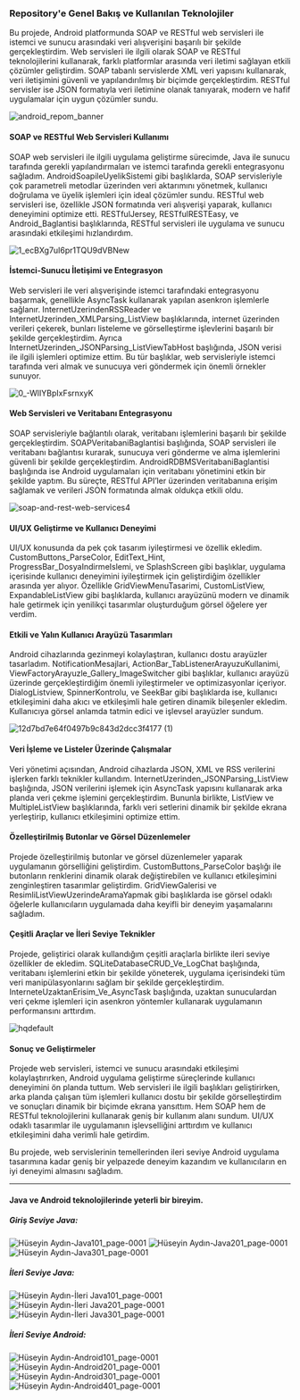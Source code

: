 ### Repository'e Genel Bakış ve Kullanılan Teknolojiler

Bu projede, Android platformunda SOAP ve RESTful web servisleri ile istemci ve sunucu arasındaki veri alışverişini başarılı bir şekilde gerçekleştirdim. Web servisleri ile ilgili olarak SOAP ve RESTful teknolojilerini kullanarak, farklı platformlar arasında veri iletimi sağlayan etkili çözümler geliştirdim. SOAP tabanlı servislerde XML veri yapısını kullanarak, veri iletişimini güvenli ve yapılandırılmış bir biçimde gerçekleştirdim. RESTful servisler ise JSON formatıyla veri iletimine olanak tanıyarak, modern ve hafif uygulamalar için uygun çözümler sundu.

![android_repom_banner](https://github.com/user-attachments/assets/514017f5-dc6a-44aa-9307-705ca36672bd)

#### SOAP ve RESTful Web Servisleri Kullanımı

SOAP web servisleri ile ilgili uygulama geliştirme sürecimde, Java ile sunucu tarafında gerekli yapılandırmaları ve istemci tarafında gerekli entegrasyonu sağladım. AndroidSoapileUyelikSistemi gibi başlıklarda, SOAP servisleriyle çok parametreli metodlar üzerinden veri aktarımını yönetmek, kullanıcı doğrulama ve üyelik işlemleri için ideal çözümler sundu. RESTful web servisleri ise, özellikle JSON formatında veri alışverişi yaparak, kullanıcı deneyimini optimize etti. RESTfulJersey, RESTfulRESTEasy, ve Android_Baglantisi başlıklarında, RESTful servisleri ile uygulama ve sunucu arasındaki etkileşimi hızlandırdım.

![1_ecBXg7uI6pr1TQU9dVBNew](https://github.com/user-attachments/assets/d8787afb-a22e-4ad1-b92d-e7c42ed3121f)

#### İstemci-Sunucu İletişimi ve Entegrasyon

Web servisleri ile veri alışverişinde istemci tarafındaki entegrasyonu başarmak, genellikle AsyncTask kullanarak yapılan asenkron işlemlerle sağlanır. InternetUzerindenRSSReader ve InternetUzerinden_XMLParsing_ListView başlıklarında, internet üzerinden verileri çekerek, bunları listeleme ve görselleştirme işlevlerini başarılı bir şekilde gerçekleştirdim. Ayrıca InternetUzerinden_JSONParsing_ListViewTabHost başlığında, JSON verisi ile ilgili işlemleri optimize ettim. Bu tür başlıklar, web servisleriyle istemci tarafında veri almak ve sunucuya veri göndermek için önemli örnekler sunuyor.

![0_-WlIYBpIxFsrnxyK](https://github.com/user-attachments/assets/4bf573dd-cd3f-4ee5-92b1-e1a4b26fe1b2)

#### Web Servisleri ve Veritabanı Entegrasyonu

SOAP servisleriyle bağlantılı olarak, veritabanı işlemlerini başarılı bir şekilde gerçekleştirdim. SOAPVeritabaniBaglantisi başlığında, SOAP servisleri ile veritabanı bağlantısı kurarak, sunucuya veri gönderme ve alma işlemlerini güvenli bir şekilde gerçekleştirdim. AndroidRDBMSVeritabaniBaglantisi başlığında ise Android uygulamaları için veritabanı yönetimini etkin bir şekilde yaptım. Bu süreçte, RESTful API’ler üzerinden veritabanına erişim sağlamak ve verileri JSON formatında almak oldukça etkili oldu.

![soap-and-rest-web-services4](https://github.com/user-attachments/assets/b4c86aeb-2f36-436f-8679-93be925cd423)

#### UI/UX Geliştirme ve Kullanıcı Deneyimi

UI/UX konusunda da pek çok tasarım iyileştirmesi ve özellik ekledim. CustomButtons_ParseColor, EditText_Hint, ProgressBar_DosyaIndirmeIslemi, ve SplashScreen gibi başlıklar, uygulama içerisinde kullanıcı deneyimini iyileştirmek için geliştirdiğim özellikler arasında yer alıyor. Özellikle GridViewMenuTasarimi, CustomListView, ExpandableListView gibi başlıklarda, kullanıcı arayüzünü modern ve dinamik hale getirmek için yenilikçi tasarımlar oluşturduğum görsel öğelere yer verdim.

#### Etkili ve Yalın Kullanıcı Arayüzü Tasarımları

Android cihazlarında gezinmeyi kolaylaştıran, kullanıcı dostu arayüzler tasarladım. NotificationMesajlari, ActionBar_TabListenerArayuzuKullanimi, ViewFactoryArayuzle_Gallery_ImageSwitcher gibi başlıklar, kullanıcı arayüzü üzerinde gerçekleştirdiğim önemli iyileştirmeler ve optimizasyonlar içeriyor. DialogListview, SpinnerKontrolu, ve SeekBar gibi başlıklarda ise, kullanıcı etkileşimini daha akıcı ve etkileşimli hale getiren dinamik bileşenler ekledim. Kullanıcıya görsel anlamda tatmin edici ve işlevsel arayüzler sundum.

![12d7bd7e64f0497b9c843d2dcc3f4177 (1)](https://github.com/user-attachments/assets/73f106d7-fbe0-48a7-88e0-c428786e5c8d)

#### Veri İşleme ve Listeler Üzerinde Çalışmalar

Veri yönetimi açısından, Android cihazlarda JSON, XML ve RSS verilerini işlerken farklı teknikler kullandım. InternetUzerinden_JSONParsing_ListView başlığında, JSON verilerini işlemek için AsyncTask yapısını kullanarak arka planda veri çekme işlemini gerçekleştirdim. Bununla birlikte, ListView ve MultipleListView başlıklarında, farklı veri setlerini dinamik bir şekilde ekrana yerleştirip, kullanıcı etkileşimini optimize ettim.

#### Özelleştirilmiş Butonlar ve Görsel Düzenlemeler

Projede özelleştirilmiş butonlar ve görsel düzenlemeler yaparak uygulamanın görselliğini geliştirdim. CustomButtons_ParseColor başlığı ile butonların renklerini dinamik olarak değiştirebilen ve kullanıcı etkileşimini zenginleştiren tasarımlar geliştirdim. GridViewGalerisi ve ResimliListViewUzerindeAramaYapmak gibi başlıklarda ise görsel odaklı öğelerle kullanıcıların uygulamada daha keyifli bir deneyim yaşamalarını sağladım.

#### Çeşitli Araçlar ve İleri Seviye Teknikler

Projede, geliştirici olarak kullandığım çeşitli araçlarla birlikte ileri seviye özellikler de ekledim. SQLiteDatabaseCRUD_Ve_LogChat başlığında, veritabanı işlemlerini etkin bir şekilde yöneterek, uygulama içerisindeki tüm veri manipülasyonlarını sağlam bir şekilde gerçekleştirdim. InterneteUzaktanErisim_Ve_AsyncTask başlığında, uzaktan sunuculardan veri çekme işlemleri için asenkron yöntemler kullanarak uygulamanın performansını arttırdım.

![hqdefault](https://github.com/user-attachments/assets/1f545cc3-3f94-43bd-b305-d5ffe8b5f0b1)

#### Sonuç ve Geliştirmeler

Projede web servisleri, istemci ve sunucu arasındaki etkileşimi kolaylaştırırken, Android uygulama geliştirme süreçlerinde kullanıcı deneyimini ön planda tuttum. Web servisleri ile ilgili başlıkları geliştirirken, arka planda çalışan tüm işlemleri kullanıcı dostu bir şekilde görselleştirdim ve sonuçları dinamik bir biçimde ekrana yansıttım. Hem SOAP hem de RESTful teknolojilerini kullanarak geniş bir kullanım alanı sundum. UI/UX odaklı tasarımlar ile uygulamanın işlevselliğini arttırdım ve kullanıcı etkileşimini daha verimli hale getirdim.

Bu projede, web servislerinin temellerinden ileri seviye Android uygulama tasarımına kadar geniş bir yelpazede deneyim kazandım ve kullanıcıların en iyi deneyimi almasını sağladım.

<hr />

#### Java ve Android teknolojilerinde yeterli bir bireyim.
##### Giriş Seviye Java:
![Hüseyin Aydın-Java101_page-0001](https://github.com/user-attachments/assets/667e5cf1-59a4-48de-902f-ff7eb2ac71bf)
![Hüseyin Aydın-Java201_page-0001](https://github.com/user-attachments/assets/229502c8-3384-4ad2-8a50-c11a2b12672d)
![Hüseyin Aydın-Java301_page-0001](https://github.com/user-attachments/assets/c27c4adb-77b0-4608-bc6f-e86c564ea034)

##### İleri Seviye Java:
![Hüseyin Aydın-İleri Java101_page-0001](https://github.com/user-attachments/assets/2cc8e0c8-3f6b-484c-ae7c-00becaadc38a)
![Hüseyin Aydın-İleri Java201_page-0001](https://github.com/user-attachments/assets/7e5f6666-69e4-4225-9910-b1481ba76c8c)
![Hüseyin Aydın-İleri Java301_page-0001](https://github.com/user-attachments/assets/16bac065-6c52-4bdf-9bea-87c21def1fe3)

##### İleri Seviye Android:
![Hüseyin Aydın-Android101_page-0001](https://github.com/user-attachments/assets/460c2601-5a8f-4378-8041-51d69e17f928)
![Hüseyin Aydın-Android201_page-0001](https://github.com/user-attachments/assets/719e42ab-beff-43e7-b925-cff69866d674)
![Hüseyin Aydın-Android301_page-0001](https://github.com/user-attachments/assets/85002926-8085-4549-ad12-e16da1c2b8dc)
![Hüseyin Aydın-Android401_page-0001](https://github.com/user-attachments/assets/d9a5d635-948e-42ba-a5f3-35b23934b6f7)
